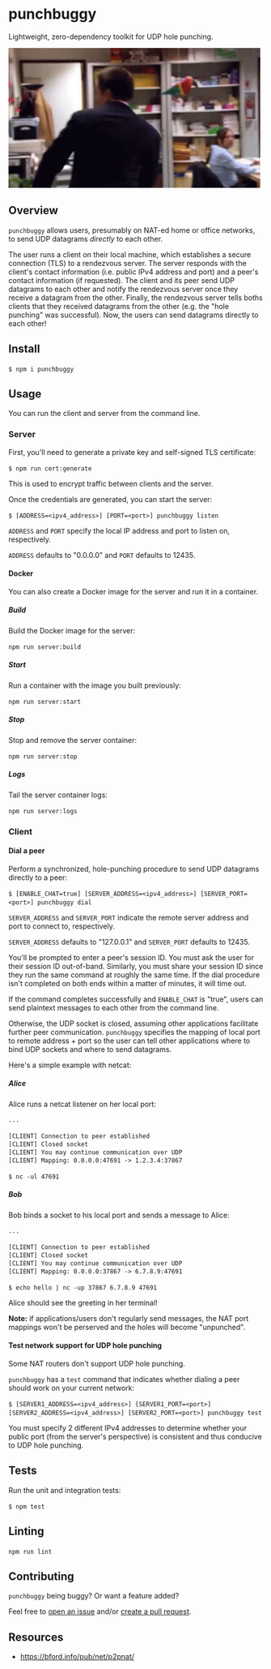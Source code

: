 # punchbuggy

Lightweight, zero-dependency toolkit for UDP hole punching.

![Punch holes with confidence!](https://github.com/zbo14/punchbuggy/blob/develop/assets/andy.gif)

## Overview

`punchbuggy` allows users, presumably on NAT-ed home or office networks, to send UDP datagrams *directly* to each other.

The user runs a client on their local machine, which establishes a secure connection (TLS) to a rendezvous server. The server responds with the client's contact information (i.e. public IPv4 address and port) and a peer's contact information (if requested). The client and its peer send UDP datagrams to each other and notify the rendezvous server once they receive a datagram from the other. Finally, the rendezvous server tells boths clients that they received datagrams from the other (e.g. the "hole punching" was successful). Now, the users can send datagrams directly to each other!

## Install

`$ npm i punchbuggy`

## Usage

You can run the client and server from the command line.

### Server

First, you'll need to generate a private key and self-signed TLS certificate:

`$ npm run cert:generate`

This is used to encrypt traffic between clients and the server.

Once the credentials are generated, you can start the server:

`$ [ADDRESS=<ipv4_address>] [PORT=<port>] punchbuggy listen`

`ADDRESS` and `PORT` specify the local IP address and port to listen on, respectively.

`ADDRESS` defaults to "0.0.0.0" and `PORT` defaults to 12435.

#### Docker

You can also create a Docker image for the server and run it in a container.

##### Build

Build the Docker image for the server:

`npm run server:build`

##### Start

Run a container with the image you built previously:

`npm run server:start`

##### Stop

Stop and remove the server container:

`npm run server:stop`

##### Logs

Tail the server container logs:

`npm run server:logs`

### Client

#### Dial a peer

Perform a synchronized, hole-punching procedure to send UDP datagrams directly to a peer:

`$ [ENABLE_CHAT=true] [SERVER_ADDRESS=<ipv4_address>] [SERVER_PORT=<port>] punchbuggy dial`

`SERVER_ADDRESS` and `SERVER_PORT` indicate the remote server address and port to connect to, respectively.

`SERVER_ADDRESS` defaults to "127.0.0.1" and `SERVER_PORT` defaults to 12435.

You'll be prompted to enter a peer's session ID. You must ask the user for their session ID out-of-band. Similarly, you must share your session ID since they run the same command at roughly the same time. If the dial procedure isn't completed on both ends within a matter of minutes, it will time out.

If the command completes successfully and `ENABLE_CHAT` is "true", users can send plaintext messages to each other from the command line.

Otherwise, the UDP socket is closed, assuming other applications facilitate further peer communication. `punchbuggy` specifies the mapping of local port to remote address + port so the user can tell other applications where to bind UDP sockets and where to send datagrams.

Here's a simple example with netcat:

##### Alice

Alice runs a netcat listener on her local port:

```
...

[CLIENT] Connection to peer established
[CLIENT] Closed socket
[CLIENT] You may continue communication over UDP
[CLIENT] Mapping: 0.0.0.0:47691 -> 1.2.3.4:37867

$ nc -ul 47691
```

##### Bob

Bob binds a socket to his local port and sends a message to Alice:

```
...

[CLIENT] Connection to peer established
[CLIENT] Closed socket
[CLIENT] You may continue communication over UDP
[CLIENT] Mapping: 0.0.0.0:37867 -> 6.7.8.9:47691

$ echo hello | nc -up 37867 6.7.8.9 47691
```

Alice should see the greeting in her terminal!

**Note:** if applications/users don't regularly send messages, the NAT port mappings won't be perserved and the holes will become "unpunched".

#### Test network support for UDP hole punching

Some NAT routers don't support UDP hole punching.

`punchbuggy` has a `test` command that indicates whether dialing a peer should work on your current network:

`$ [SERVER1_ADDRESS=<ipv4_address>] [SERVER1_PORT=<port>] [SERVER2_ADDRESS=<ipv4_address>] [SERVER2_PORT=<port>] punchbuggy test`

You must specify 2 different IPv4 addresses to determine whether your public port (from the server's perspective) is consistent and thus conducive to UDP hole punching.

## Tests

Run the unit and integration tests:

`$ npm test`

## Linting

`npm run lint`

## Contributing

`punchbuggy` being buggy? Or want a feature added?

Feel free to [open an issue](https://github.com/zbo14/punchbuggy/issues) and/or [create a pull request](https://github.com/zbo14/punchbuggy/compare/develop...).

## Resources

* https://bford.info/pub/net/p2pnat/
